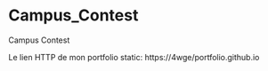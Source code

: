 # Campus_Contest
Campus Contest

Le lien HTTP de mon portfolio static: https://4wge/portfolio.github.io

